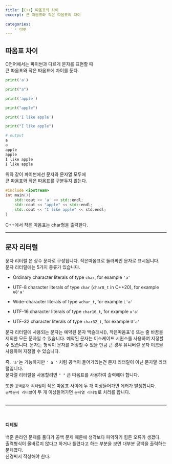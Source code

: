 ```yaml
---
title: [C++] 따옴표의 차이
excerpt: 큰 따옴표와 작은 따옴표의 차이

categories:
    - cpp
---
```

## 따옴표 차이

C언어에서는 파이썬과 다르게 문자를 표현할 때  
큰 따옴표와 작은 따옴표에 차이를 둔다.

```python
print('a')

print("a")

print('apple')

print("apple")

print('I like apple')

print("I like apple")
```

```python
# output
a
a
apple
apple
I like apple
I like apple
```
위와 같이 파이썬에선 문자와 문자열 모두에  
큰 따옴표와 작은 따옴표를 구분두지 않는다.

```C++
#include <iostream>
int main(){
    std::cout << 'a' << std::endl;
    std::cout << "apple" << std::endl;
    std::cout << "I like apple" << std:endl;
}
```

C++에서 작은 따옴표는 char형을 출력한다. 

***

## 문자 리터럴
문자 리터럴 은 상수 문자로 구성됩니다. 작은따옴표로 둘러싸인 문자로 표시됩니다.  
 문자 리터럴에는 5가지 종류가 있습니다.

- Ordinary character literals of type ``char``, for example ``'a'``

- UTF-8 character literals of type ``char`` (``char8_t`` in C++20), for example ``u8'a'``   

- Wide-character literals of type ``wchar_t``, for example ``L'a'``

- UTF-16 character literals of type ``char16_t``, for example ``u'a'``

- UTF-32 character literals of type ``char32_t``, for example ``U'a'``

문자 리터럴에 사용되는 문자는 예약된 문자 백슬래시(), 작은따옴표'(\) 또는 줄 바꿈을 제외한 모든 문자일 수 있습니다. 예약된 문자는 이스케이프 시퀀스를 사용하여 지정할 수 있습니다. 문자는 형식이 문자를 저장할 수 있을 만큼 큰 경우 유니버설 문자 이름을 사용하여 지정할 수 있습니다.

즉, ``'a'``는 가능하지만 ``' a '`` 처럼 공백이 들어가있는건 문자 리터럴이 아닌 문자열 리터럴입니다.  
문자열 리터럴을 사용할려면 `` " " `` 큰 따옴표를 사용하여 출력해야 합니다.  

또한 ``공백문자 리터럴``이 작은 따옴표 사이에 두 개 이상들어가면 에러가 발생합니다.  
``공백문자 리터럴``이 두 개 이상들어가면 ``문자열 리터럴``로 처리를 합니다.  
<br>

***

<br>

#### 디테일
백준 온라인 문제를 풀다가 공백 문제 때문에 생각보다 파악하기 힘든 오류가 생겼다.  
출력형식이 올바르지 않다고 하거나 틀렸다고 하는 부분을 보면 대부분 공백을 출력하는 문제였다.  
신경써서 작성해야 한다.